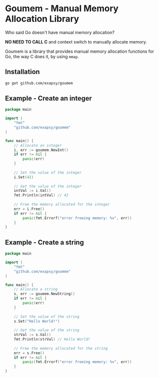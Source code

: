 # Goumem - Manual Memory Allocation Library

Who said Go doesn't have manual memory allocation?

**NO NEED TO CALL C** and context switch to manually allocate memory.

Goumem is a library that provides manual memory allocation functions for Go,
the way C does it, by using `mmap`.

## Installation

```bash
go get github.com/exapsy/goumem
```

## Example - Create an integer

```go
package main

import (
	"fmt"
	"github.com/exapsy/goumem"
)

func main() { 
    // Allocate an integer 
    i, err := goumem.NewInt()
    if err != nil {
        panic(err)
    }
		
    // Set the value of the integer 
    i.Set(42)
    
    // Get the value of the integer 
    intVal := i.Val()
    fmt.Println(intVal) // 42
    
    // Free the memory allocated for the integer 
    err = i.Free()
    if err != nil {
        panic(fmt.Errorf("error freeing memory: %v", err))
    }
}
```

## Example - Create a string

```go
package main

import (
    "fmt"
    "github.com/exapsy/goumem"
)

func main() {
    // Allocate a string
    s, err := goumem.NewString()
    if err != nil {
        panic(err)
    }
    
    // Set the value of the string
    s.Set("Hello World!")
    
    // Get the value of the string
    strVal := s.Val()
    fmt.Println(strVal) // Hello World!
    
    // Free the memory allocated for the string
    err = s.Free()
    if err != nil {
        panic(fmt.Errorf("error freeing memory: %v", err))
    }
}
```